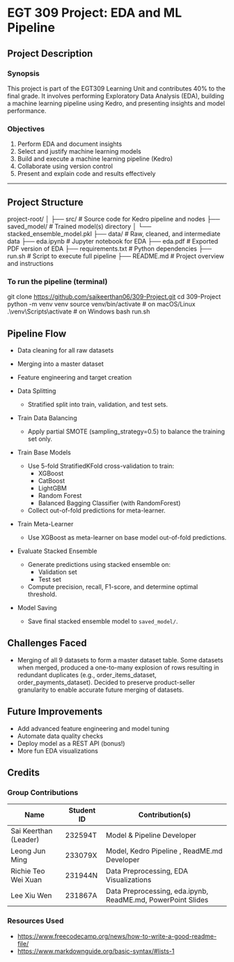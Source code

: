 # EGT 309 Project: EDA and ML Pipeline

## Project Description

### Synopsis
This project is part of the EGT309 Learning Unit and contributes 40% to the final grade. It involves performing Exploratory Data Analysis (EDA), building a machine learning pipeline using Kedro, and presenting insights and model performance.

### Objectives
1. Perform EDA and document insights
2. Select and justify machine learning models
3. Build and execute a machine learning pipeline (Kedro)
4. Collaborate using version control
5. Present and explain code and results effectively

---

## Project Structure

project-root/
│
├── src/ # Source code for Kedro pipeline and nodes
├── saved_model/ # Trained model(s) directory
│ └── stacked_ensemble_model.pkl
├── data/ # Raw, cleaned, and intermediate data
├── eda.ipynb # Jupyter notebook for EDA
├── eda.pdf # Exported PDF version of EDA
├── requirements.txt # Python dependencies
├── run.sh # Script to execute full pipeline
├── README.md # Project overview and instructions

### To run the pipeline (terminal)

git clone https://github.com/saikeerthan06/309-Project.git
cd 309-Project
python -m venv venv
source venv/bin/activate   # on macOS/Linux
.\venv\Scripts\activate    # on Windows
bash run.sh

## Pipeline Flow

- Data cleaning for all raw datasets

- Merging into a master dataset

- Feature engineering and target creation

- Data Splitting
    - Stratified split into train, validation, and test sets.
- Train Data Balancing
    - Apply partial SMOTE (sampling_strategy=0.5) to balance the training set only.
- Train Base Models
    - Use 5-fold StratifiedKFold cross-validation to train:
        - XGBoost
        - CatBoost
        - LightGBM
        - Random Forest
        - Balanced Bagging Classifier (with RandomForest)
    - Collect out-of-fold predictions for meta-learner.
- Train Meta-Learner
    - Use XGBoost as meta-learner on base model out-of-fold predictions.
- Evaluate Stacked Ensemble
    - Generate predictions using stacked ensemble on:
        - Validation set
        - Test set
    - Compute precision, recall, F1-score, and determine optimal threshold.
- Model Saving
    - Save final stacked ensemble model to `saved_model/`.

## Challenges Faced

- Merging of all 9 datasets to form a master dataset table. Some datasets when merged, produced a one-to-many explosion of rows resulting in redundant duplicates (e.g., order_items_dataset, order_payments_dataset). Decided to preserve product-seller granularity to enable accurate future merging of datasets.


## Future Improvements

- Add advanced feature engineering and model tuning
- Automate data quality checks
- Deploy model as a REST API (bonus!)
- More fun EDA visualizations

## Credits
### Group Contributions
| Name                   | Student ID         | Contribution(s)                                             |
| ---------------------- | ------------------ |------------------------------------------------------------ |
| Sai Keerthan (Leader)  | 232594T            | Model & Pipeline Developer                                  |
| Leong Jun Ming         | 233079X            | Model, Kedro Pipeline , ReadME.md Developer                                  |               
| Richie Teo Wei Xuan    | 231944N            | Data Preprocessing, EDA Visualizations                      |
| Lee Xiu Wen            | 231867A            | Data Preprocessing, eda.ipynb, ReadME.md, PowerPoint Slides |

### Resources Used
- https://www.freecodecamp.org/news/how-to-write-a-good-readme-file/
- https://www.markdownguide.org/basic-syntax/#lists-1